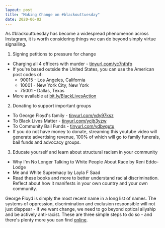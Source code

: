 ```yaml
---
layout: post
title: "Making Change on #blackouttuesday"
date: 2020-06-02
---
```


As #blackouttuesday has become a widespread phenomenon across Instagram, it is worth considering things we can do beyond simply virtue signalling.

1. Signing petitions to pressure for change 
- Charging all 4 officers with murder - [tinyurl.com/yc7nthfp](tinyurl.com/yc7nthfp)
- If you're based outside the United States, you can use the American post codes of:
    - 90015 - Los Angeles, California
    - 10001 - New York City, New York
    - 75001 - Dallas, Texas
- More available at [bit.ly/BlackLivesAction](bit.ly/BlackLivesAction)

2. Donating to support important groups
- To George Floyd's family - [tinyurl.com/ydy97ksz](tinyurl.com/ydy97ksz)
- To Black Lives Matter - [tinyurl.com/ycjb3yzw](tinyurl.com/ycjb3yzw)
- To Community Bail Funds - [tinyurl.com/ydbvgutu](tinyurl.com/ydbvgutu)
- If you do not have money to donate, streaming this youtube video will generate advertising revenue, 100% of which will go to family funerals, bail funds and advocacy groups.

3. Educate yourself and learn about structural racism in your community
- Why I'm No Longer Talking to White People About Race by Reni Eddo-Lodge
- Me and White Supremacy by Layla F Saad
- Read these books and more to better understand racial discrimination. Reflect about how it manifests in your own country and your own community.

George Floyd is simply the most recent name in a long list of names. The systems of oppression, discrimination and exclusion responsible will not just disppear - if we want change, we need to go beyond optical allyship and be actively anti-racist. These are three simple steps to do so - and there's plenty more you can find [online](https://blacklivesmatters.carrd.co/).
